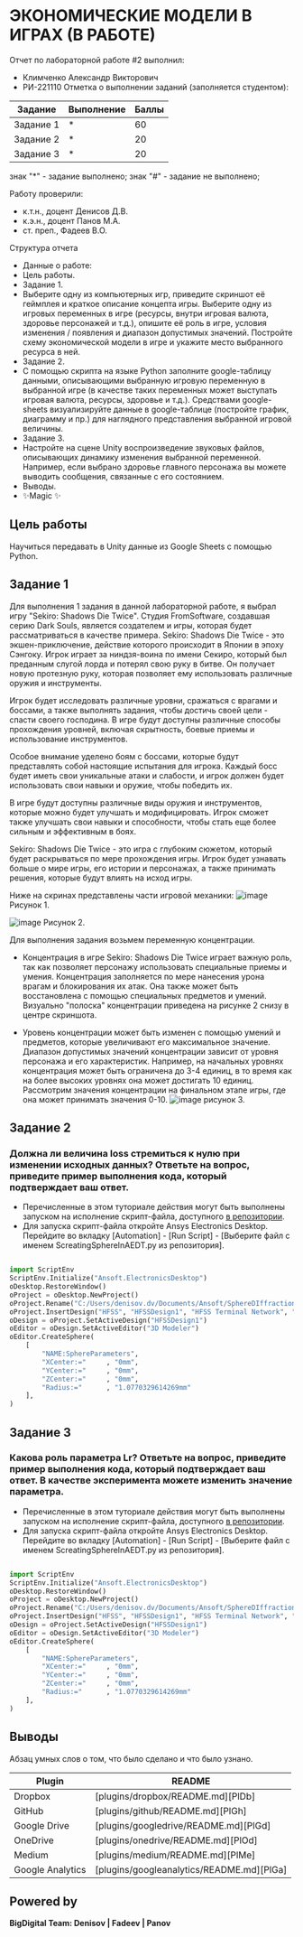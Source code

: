 # ЭКОНОМИЧЕСКИЕ МОДЕЛИ В ИГРАХ (В РАБОТЕ)
Отчет по лабораторной работе #2 выполнил:
- Климченко Александр Викторович
- РИ-221110
Отметка о выполнении заданий (заполняется студентом):

| Задание | Выполнение | Баллы |
| ------ | ------ | ------ |
| Задание 1 | * | 60 |
| Задание 2 | * | 20 |
| Задание 3 | * | 20 |

знак "*" - задание выполнено; знак "#" - задание не выполнено;

Работу проверили:
- к.т.н., доцент Денисов Д.В.
- к.э.н., доцент Панов М.А.
- ст. преп., Фадеев В.О.

Структура отчета

- Данные о работе:
- Цель работы.
- Задание 1.
- Выберите одну из компьютерных игр, приведите скриншот её геймплея и краткое описание концепта игры. Выберите одну из игровых переменных в игре (ресурсы, внутри игровая валюта, здоровье персонажей и т.д.), опишите её роль в игре, условия изменения / появления и диапазон допустимых значений. Постройте схему экономической модели в игре и укажите место выбранного ресурса в ней.
- Задание 2.
- С помощью скрипта на языке Python заполните google-таблицу данными, описывающими выбранную игровую переменную в выбранной игре (в качестве таких переменных может выступать игровая валюта, ресурсы, здоровье и т.д.). Средствами google-sheets визуализируйте данные в google-таблице (постройте график, диаграмму и пр.) для наглядного представления выбранной игровой величины.
- Задание 3.
- Настройте на сцене Unity воспроизведение звуковых файлов, описывающих динамику изменения выбранной переменной. Например, если выбрано здоровье главного персонажа вы можете выводить сообщения, связанные с его состоянием.
- Выводы.
- ✨Magic ✨

## Цель работы
Научиться передавать в Unity данные из Google Sheets с помощью Python.

## Задание 1
Для выполнения 1 задания в данной лабораторной работе, я выбрал игру "Sekiro: Shadows Die Twice". Студия FromSoftware, создавшая серию Dark Souls, является создателем и игры, которая будет рассматриваться в качестве примера.
Sekiro: Shadows Die Twice - это экшен-приключение, действие которого происходит в Японии в эпоху Сэнгоку. Игрок играет за ниндзя-воина по имени Секиро, который был преданным слугой лорда и потерял свою руку в битве. Он получает новую протезную руку, которая позволяет ему использовать различные оружия и инструменты.

Игрок будет исследовать различные уровни, сражаться с врагами и боссами, а также выполнять задания, чтобы достичь своей цели - спасти своего господина. В игре будут доступны различные способы прохождения уровней, включая скрытность, боевые приемы и использование инструментов.

Особое внимание уделено боям с боссами, которые будут представлять собой настоящие испытания для игрока. Каждый босс будет иметь свои уникальные атаки и слабости, и игрок должен будет использовать свои навыки и оружие, чтобы победить их.

В игре будут доступны различные виды оружия и инструментов, которые можно будет улучшать и модифицировать. Игрок сможет также улучшать свои навыки и способности, чтобы стать еще более сильным и эффективным в боях.

Sekiro: Shadows Die Twice - это игра с глубоким сюжетом, который будет раскрываться по мере прохождения игры. Игрок будет узнавать больше о мире игры, его истории и персонажах, а также принимать решения, которые будут влиять на исход игры.

Ниже на скринах представлены части игровой механики:
![image](https://github.com/dzyxyx/Laba_2/assets/152580474/30883754-cb19-462a-996d-fe039ad9798a)
					Рисунок 1.

![image](https://github.com/dzyxyx/Laba_2/assets/152580474/465a9c7e-5582-4775-a527-d6660115c0a0)
					Рисунок 2.


Для выполнения задания возьмем переменную концентрации. 
- Концентрация в игре Sekiro: Shadows Die Twice играет важную роль, так как позволяет персонажу использовать специальные приемы и умения. Концентрация заполняется по мере нанесения урона врагам и блокирования их атак. Она также может быть восстановлена с помощью специальных предметов и умений. Визуально "полоска" концентрации приведена на рисунке 2 снизу в центре скриншота.

- Уровень концентрации может быть изменен с помощью умений и предметов, которые увеличивают его максимальное значение. Диапазон допустимых значений концентрации зависит от уровня персонажа и его характеристик. Например, на начальных уровнях концентрация может быть ограничена до 3-4 единиц, в то время как на более высоких уровнях она может достигать 10 единиц. Рассмотрим значения концентрации на финальном этапе игры, где она может принимать значения 0-10.
![image](https://github.com/dzyxyx/Laba_2/assets/152580474/dcf26cda-ecc0-4852-9f18-4180ddefa7df)
рисунок 3.



## Задание 2
### Должна ли величина loss стремиться к нулю при изменении исходных данных? Ответьте на вопрос, приведите пример выполнения кода, который подтверждает ваш ответ.

- Перечисленные в этом туториале действия могут быть выполнены запуском на исполнение скрипт-файла, доступного [в репозитории](https://github.com/Den1sovDm1triy/hfss-scripting/blob/main/ScreatingSphereInAEDT.py).
- Для запуска скрипт-файла откройте Ansys Electronics Desktop. Перейдите во вкладку [Automation] - [Run Script] - [Выберите файл с именем ScreatingSphereInAEDT.py из репозитория].

```py

import ScriptEnv
ScriptEnv.Initialize("Ansoft.ElectronicsDesktop")
oDesktop.RestoreWindow()
oProject = oDesktop.NewProject()
oProject.Rename("C:/Users/denisov.dv/Documents/Ansoft/SphereDIffraction.aedt", True)
oProject.InsertDesign("HFSS", "HFSSDesign1", "HFSS Terminal Network", "")
oDesign = oProject.SetActiveDesign("HFSSDesign1")
oEditor = oDesign.SetActiveEditor("3D Modeler")
oEditor.CreateSphere(
	[
		"NAME:SphereParameters",
		"XCenter:="		, "0mm",
		"YCenter:="		, "0mm",
		"ZCenter:="		, "0mm",
		"Radius:="		, "1.0770329614269mm"
	], 
)

```

## Задание 3
### Какова роль параметра Lr? Ответьте на вопрос, приведите пример выполнения кода, который подтверждает ваш ответ. В качестве эксперимента можете изменить значение параметра.

- Перечисленные в этом туториале действия могут быть выполнены запуском на исполнение скрипт-файла, доступного [в репозитории](https://github.com/Den1sovDm1triy/hfss-scripting/blob/main/ScreatingSphereInAEDT.py).
- Для запуска скрипт-файла откройте Ansys Electronics Desktop. Перейдите во вкладку [Automation] - [Run Script] - [Выберите файл с именем ScreatingSphereInAEDT.py из репозитория].

```py

import ScriptEnv
ScriptEnv.Initialize("Ansoft.ElectronicsDesktop")
oDesktop.RestoreWindow()
oProject = oDesktop.NewProject()
oProject.Rename("C:/Users/denisov.dv/Documents/Ansoft/SphereDIffraction.aedt", True)
oProject.InsertDesign("HFSS", "HFSSDesign1", "HFSS Terminal Network", "")
oDesign = oProject.SetActiveDesign("HFSSDesign1")
oEditor = oDesign.SetActiveEditor("3D Modeler")
oEditor.CreateSphere(
	[
		"NAME:SphereParameters",
		"XCenter:="		, "0mm",
		"YCenter:="		, "0mm",
		"ZCenter:="		, "0mm",
		"Radius:="		, "1.0770329614269mm"
	], 
)

```

## Выводы

Абзац умных слов о том, что было сделано и что было узнано.

| Plugin | README |
| ------ | ------ |
| Dropbox | [plugins/dropbox/README.md][PlDb] |
| GitHub | [plugins/github/README.md][PlGh] |
| Google Drive | [plugins/googledrive/README.md][PlGd] |
| OneDrive | [plugins/onedrive/README.md][PlOd] |
| Medium | [plugins/medium/README.md][PlMe] |
| Google Analytics | [plugins/googleanalytics/README.md][PlGa] |

## Powered by

**BigDigital Team: Denisov | Fadeev | Panov**
